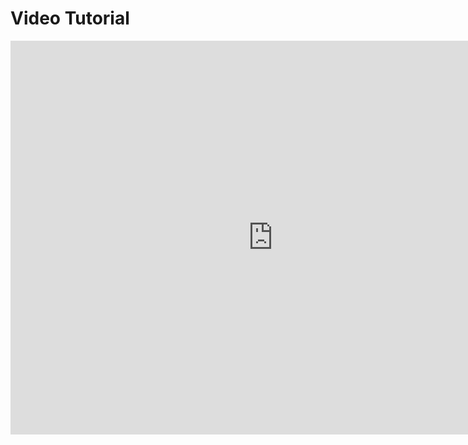 # Video Tutorial

<iframe width="840" height="630" style="width: 840px; height: 630px;" src="https://www.youtube.com/embed/Yo0qy3Y19C8" frameborder="0" allowfullscreen></iframe>
